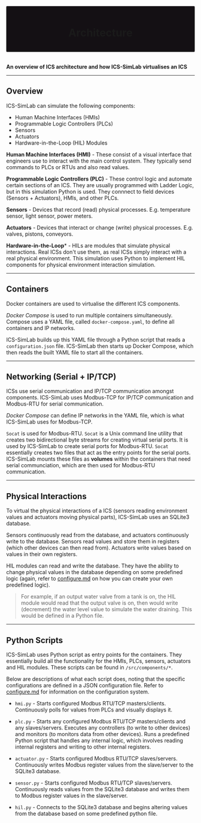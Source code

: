 <div style="background-color: rgb(20, 16, 20); padding: 15px 30px; border-radius: 2px; text-align: center;">

# Architecture

</div>
<br>

**An overview of ICS architecture and how ICS-SimLab virtualises an ICS**

---
## Overview

ICS-SimLab can simulate the following components:
- Human Machine Interfaces (HMIs)
- Programmable Logic Controllers (PLCs)
- Sensors
- Actuators
- Hardware-in-the-Loop (HIL) Modules

**Human Machine Interfaces (HMI)** - These consist of a visual interface that engineers use to interact with the main control system. They typically send commands to PLCs or RTUs and also read values.

 **Programmable Logic Controllers (PLC)** - These control logic and automate certain sections of an ICS. They are usually programmed with Ladder Logic, but in this simulation Python is used. They connnect to field devices (Sensors + Actuators), HMIs, and other PLCs.

**Sensors** - Devices that record (read) physical processes. E.g. temperature sensor, light sensor, power meters.

**Actuators** - Devices that interact or change (write) physical processes. E.g. valves, pistons, conveyors.

**Hardware-in-the-Loop**\* - HILs are modules that simulate physical interactions. Real ICSs don't use them, as real ICSs simply interact with a real physical environment. This simulation uses Python to implement HIL components for physical environment interaction simulation.


---
## Containers
Docker containers are used to virtualise the different ICS components.

*Docker Compose* is used to run multiple containers simultaneously. Compose uses a YAML file, called `docker-compose.yaml`, to define all containers and IP networks.

ICS-SimLab builds up this YAML file through a Python script that reads a `configuration.json` file. ICS-SimLab then starts up Docker Compose, which then reads the built YAML file to start all the containers.


---
## Networking (Serial + IP/TCP)

ICSs use serial communication and IP/TCP communication amongst components. ICS-SimLab uses Modbus-TCP for IP/TCP communication and Modbus-RTU for serial communication.

*Docker Compose* can define IP networks in the YAML file, which is what ICS-SimLab uses for Modbus-TCP.

`Socat` is used for Modbus-RTU. `Socat` is a Unix command line utility that creates two bidirectional byte streams for creating virtual serial ports. It is used by ICS-SimLab to create serial ports for Modbus-RTU. `Socat` essentially creates two files that act as the entry points for the serial ports. ICS-SimLab mounts these files as **volumes** within the containers that need serial communciation, which are then used for Modbus-RTU communication.

---
## Physical Interactions
To virtual the physical interactions of a ICS (sensors reading environment values and actuators moving physical parts), ICS-SimLab uses an SQLite3 database.

Sensors continuously read from the database, and actuators continuously write to the database. Sensors read values and store them in registers (which other devices can then read from). Actuators write values based on values in their own registers.

HIL modules can read and write the database. They have the ability to change physical values in the database depending on some predefined logic (again, refer to [configure.md](configure.md) on how you can create your own predefined logic). 

> For example, if an output water valve from a tank is on, the HIL module would read that the output valve is on, then would write (decrement) the water level value to simulate the water draining. This would be defined in a Python file.

---
## Python Scripts
ICS-SimLab uses Python script as entry points for the containers. They essentially build all the functionality for the HMIs, PLCs, sensors, actuators and HIL modules. These scripts can be found in `/src/components/*`. 

Below are descriptions of what each script does, noting that the specific configurations are defined in a JSON configuration file. Refer to [configure.md](configure.md) for information on the configuration system.

- `hmi.py` - Starts configured Modbus RTU/TCP masters/clients. Continuously polls for values from PLCs and visually displays it.

- `plc.py` - Starts any configured Modbus RTU/TCP masters/clients and any slaves/servers. Executes any controllers (to write to other devices) and monitors (to monitors data from other devices). Runs a predefined Python script that handles any internal logic, which involves reading internal registers and writing to other internal registers.

- `actuator.py` - Starts configured Modbus RTU/TCP slaves/servers. Continuously writes Modbus register values from the slave/server to the SQLite3 database.

- `sensor.py` - Starts configured Modbus RTU/TCP slaves/servers. Continuously reads values from the SQLite3 database and writes them to Modbus register values in the slave/server.

- `hil.py` - Connects to the SQLite3 database and begins altering values from the database based on some predefined python file.
